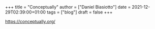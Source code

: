 +++
title = "Conceptually"
author = ["Daniel Biasiotto"]
date = 2021-12-29T02:39:00+01:00
tags = ["blog"]
draft = false
+++

<https://conceptually.org/>